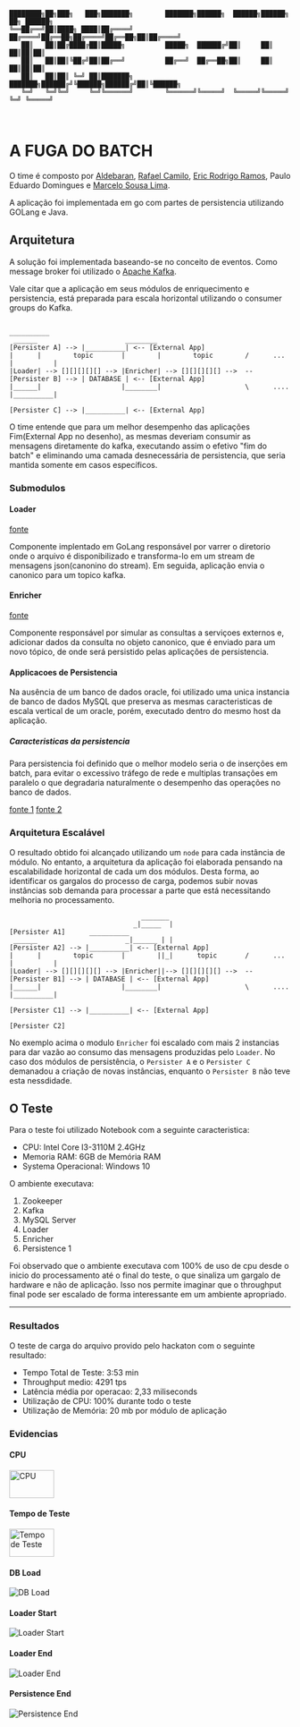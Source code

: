 ```
████████╗██╗███╗   ███╗███████╗        ███████╗██████╗  ██████╗██████╗ ██╗ ██████╗
╚══██╔══╝██║████╗ ████║██╔════╝        ██╔════╝██╔══██╗██╔════╝██╔══██╗██║██╔════╝
   ██║   ██║██╔████╔██║█████╗          █████╗  ██████╔╝██║     ██║  ██║██║██║     
   ██║   ██║██║╚██╔╝██║██╔══╝          ██╔══╝  ██╔══██╗██║     ██║  ██║██║██║     
   ██║   ██║██║ ╚═╝ ██║███████╗        ███████╗██████╔╝╚██████╗██████╔╝██║╚██████╗
   ╚═╝   ╚═╝╚═╝     ╚═╝╚══════╝        ╚══════╝╚═════╝  ╚═════╝╚═════╝ ╚═╝ ╚═════╝
                                                                                  
           
```
# A FUGA DO BATCH #


O time é composto por [Aldebaran](https://github.com/aldebap), [Rafael Camilo](https://github.com/rcamilo), [Eric Rodrigo Ramos](https://github.com/eric-r-ramos), Paulo Eduardo Domingues e [Marcelo Sousa Lima](https://github.com/marceluxvk).

A aplicação foi implementada em go com partes de persistencia utilizando GOLang e Java.

## Arquitetura ##

A solução foi implementada baseando-se no conceito de eventos. Como message broker foi utilizado o [Apache Kafka](http://kafka.apache.org/).

Vale citar que a aplicação em seus módulos de enriquecimento e persistencia, está preparada para escala horizontal utilizando o consumer groups do Kafka.

```
                                                                                __________
 ______                      ________                        [Persister A] --> |__________| <-- [External App]
|      |        topic       |        |        topic        /      ...          |          |
|Loader| --> [][][][][] --> |Enricher| --> [][][][][] -->  --[Persister B] --> | DATABASE | <-- [External App]
|______|                    |________|                     \      ....         |__________|
                                                             [Persister C] --> |__________| <-- [External App]
```

O time entende que para um melhor desempenho das aplicações Fim(External App no desenho), as mesmas deveriam consumir as mensagens diretamente do kafka, executando assim o efetivo "fim do batch" e eliminando uma camada desnecessária de persistencia, que seria mantida somente em casos específicos.



### Submodulos ###

#### Loader ####

[fonte](https://github.com/aldebap/hackatonFB/tree/master/requestLoader)

Componente implentado em GoLang responsável por varrer o diretorio onde o arquivo é disponibilizado e transforma-lo em um stream de mensagens json(canonino do stream). Em seguida, aplicação envia o canonico para um topico kafka.

#### Enricher ####

[fonte](https://github.com/aldebap/hackatonFB/tree/master/project)

Componente responsável por simular as consultas a serviçoes externos e, adicionar dados da consulta no objeto canonico, que é enviado para um novo tópico, de onde será persistido pelas aplicações de persistencia.

#### Applicacoes de Persistencia ####

Na ausência de um banco de dados oracle, foi utilizado uma unica instancia de banco de dados MySQL que preserva as mesmas caracteristicas de escala vertical de um oracle, porém, executado dentro do mesmo host da aplicação.

##### Caracteristicas da persistencia #####

Para persistencia foi definido que o melhor modelo seria o de inserções em batch, para evitar o excessivo tráfego de rede e multiplas transações em paralelo o que degradaria naturalmente o desempenho das operações no banco de dados.

[fonte 1](https://github.com/aldebap/hackatonFB/tree/master/ajuste-persistence/) [fonte 2](https://github.com/aldebap/hackatonFB/tree/master/ebcdic-spring-boot)


### Arquitetura Escalável ###

O resultado obtido foi alcançado utilizando um ```node``` para cada instância de módulo. No entanto, a arquitetura da aplicação foi elaborada pensando na escalabilidade horizontal de cada um dos módulos. Desta forma, ao identificar os gargalos do processo de carga, podemos subir novas instâncias sob demanda para processar a parte que está necessitando melhoria no processamento. 

```
                                 _______
                               _|_____  |                    [Persister A1]      __________
 ______                      _|______ | |                    [Persister A2] --> |__________| <-- [External App]
|      |        topic       |        ||_|      topic       /      ...           |          |
|Loader| --> [][][][][] --> |Enricher||--> [][][][][] -->  --[Persister B1] --> | DATABASE | <-- [External App]
|______|                    |________|                     \      ....          |__________|
                                                             [Persister C1] --> |__________| <-- [External App]
                                                             [Persister C2]
```

No exemplo acima o modulo ```Enricher``` foi escalado com mais 2 instancias para dar vazão ao consumo das mensagens produzidas pelo ```Loader```. No caso dos módulos de persistência, o ```Persister A``` e o ```Persister C``` demanadou a criação de novas instâncias, enquanto o ```Persister B``` não teve esta nessdidade.


## O Teste ##

Para o teste foi utilizado Notebook com a seguinte caracteristica:

* CPU: Intel Core I3-3110M 2.4GHz 
* Memoria RAM: 6GB de Memória RAM 
* Systema Operacional: Windows 10

O ambiente executava:
1. Zookeeper
2. Kafka
3. MySQL Server
4. Loader
5. Enricher
6. Persistence 1

Foi observado que o ambiente executava com 100% de uso de cpu desde o inicio do processamento até o final do teste, o que sinaliza um gargalo de hardware e não de aplicação. Isso nos permite imaginar que o throughput final pode ser escalado de forma interessante em um ambiente apropriado.

---

### Resultados ###

O teste de carga do arquivo provido pelo hackaton com o seguinte resultado:

* Tempo Total de Teste: 3:53 min
* Throughput medio: 4291 tps
* Latência média por operacao: 2,33 miliseconds
* Utilização de CPU: 100% durante todo o teste
* Utilização de Memória: 20 mb por módulo de aplicação

### Evidencias ####

#### CPU ####

<img src="https://github.com/aldebap/hackatonFB/blob/master/CPUEvidence.png" alt="CPU" style="width: 80px; height: 50px;" />


#### Tempo de Teste ####

<img src="https://github.com/aldebap/hackatonFB/blob/master/cronometro.jpg" alt="Tempo de Teste" style="width: 80px; height: 50px;" />


#### DB Load ####

![DB Load](https://github.com/aldebap/hackatonFB/blob/master/dbevidence.PNG)

#### Loader Start ####

![Loader Start](https://github.com/aldebap/hackatonFB/blob/master/loader-start-evidence.PNG)

#### Loader End ####

![Loader End](https://github.com/aldebap/hackatonFB/blob/master/loader-end-evidence.PNG)

#### Persistence End ####

![Persistence End](https://github.com/aldebap/hackatonFB/blob/master/db-end-evidence.PNG)


